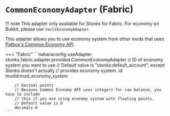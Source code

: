 # `CommonEconomyAdapter` (Fabric)
!!! note
    This adapter only available for Stonks for Fabric. For economy on Bukkit, please use `VaultEconomyAdapter`.

This adapter allows you to use economy system from other mods that uses [Patbox's Common Economy API](https://github.com/Patbox/common-economy-api).

=== "Fabric"
    ```naharaconfig
    useAdapter stonks.fabric.adapter.provided.CommonEconomyAdapter
        // ID of economy system you want to use
        // Default value is "stonks:default_account", except Stonks doesn't actually
        // provides economy system.
        id modid:mod_economy_system

        // Decimal points
        // Because Common Economy API uses integers for raw balance, you have to include
        // this if you are using economy system with floating points.
        // Default value is 0
        decimals 0
    ```
